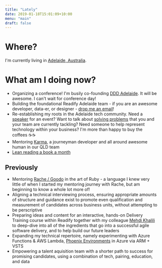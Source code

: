 ```yaml
---
title: "Lately"
date: 2019-01-18T15:01:09+10:00
menu: "main"
draft: false
---
```


# Where?
I'm currently living in [Adelaide, Australia](https://time.is/Adelaide). 

# What am I doing now?

* Organizing a conference! I'm busily co-founding [DDD Adelaide](https://dddadelaide.com/). It will be awesome. I can't wait for conference day!
* Building the foundational Readify Adelaide team - if you are an awesome developer, data-er, or designer - [drop me an email](mailto:andrew.best@readify.net)! 
* Re-establishing my roots in the Adelaide tech community. Need a [speaker](https://www.andrew-best.com/speaking/) for an event? Want to talk about [solving problems](https://www.andrew-best.com/posts/discover-decide-deliver-part-one/) that you and your team are currently tackling? Need someone to help represent technology within your business? I'm more than happy to buy the coffees ☕☕
* Mentoring [Karma](https://www.codewithkarma.com/), a journeyman developer  and all around awesome human in our QLD team
* [Lean reading a book a month](https://www.andrew-best.com/posts/lean-reading-a-book-a-month/) 

## Previously

* Mentoring [Rache / Goodo](https://twitter.com/rachegoodo) in the art of Ruby - a language I knew very little of when I started my mentoring journey with Rache, but am beginning to know a whole lot more of!
* Aligning a technical interviewing process, ensuring appropriate amounts of structure and guidance exist to promote even qualification and measurement of candidates across business units, without attempting to be perscriptive
* Preparing ideas and content for an interactive, hands-on Delivery Training course within Readify together with my colleague [Mehdi Khalili](https://www.mehdi-khalili.com/) to deep-dive into all of the ingredients that go into a successful agile software delivery, and to help build our future leaders
* Expanding my technical repertoire, namely experimenting with Azure Functions & AWS Lambda, [Phoenix Environments](https://www.thoughtworks.com/radar/techniques/phoenix-environments) in Azure via ARM + VSTS
* Empowering a talent aquisition team with a shorter path to success for promising candidates, using a combination of tech, pairing, education, and data